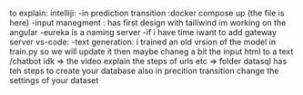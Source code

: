 to explain:
intelliji:
-in prediction transition :docker compose up (the file is here)
-input manegment : has first design with tailiwind im working on the angular 
-eureka is a naming server -if i have time iwant to add gateway server
vs-code:
-text generation: i trained an old vrsion of the model in train.py so we will update it then  maybe chaneg a bit the input html to a text /chatbot idk 
=> the video explain the steps of urls etc
=> folder datasql has teh steps to create your database also in precition transition change the settings of your dataset 

